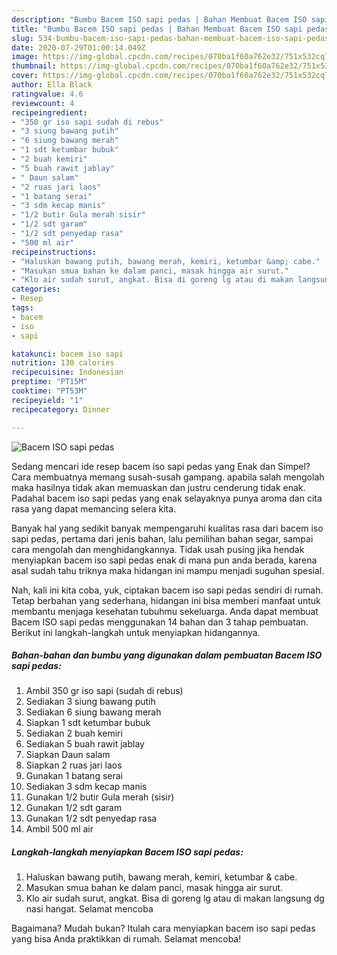 ```yaml
---
description: "Bumbu Bacem ISO sapi pedas | Bahan Membuat Bacem ISO sapi pedas Yang Paling Enak"
title: "Bumbu Bacem ISO sapi pedas | Bahan Membuat Bacem ISO sapi pedas Yang Paling Enak"
slug: 534-bumbu-bacem-iso-sapi-pedas-bahan-membuat-bacem-iso-sapi-pedas-yang-paling-enak
date: 2020-07-29T01:00:14.049Z
image: https://img-global.cpcdn.com/recipes/070ba1f60a762e32/751x532cq70/bacem-iso-sapi-pedas-foto-resep-utama.jpg
thumbnail: https://img-global.cpcdn.com/recipes/070ba1f60a762e32/751x532cq70/bacem-iso-sapi-pedas-foto-resep-utama.jpg
cover: https://img-global.cpcdn.com/recipes/070ba1f60a762e32/751x532cq70/bacem-iso-sapi-pedas-foto-resep-utama.jpg
author: Ella Black
ratingvalue: 4.6
reviewcount: 4
recipeingredient:
- "350 gr iso sapi sudah di rebus"
- "3 siung bawang putih"
- "6 siung bawang merah"
- "1 sdt ketumbar bubuk"
- "2 buah kemiri"
- "5 buah rawit jablay"
- " Daun salam"
- "2 ruas jari laos"
- "1 batang serai"
- "3 sdm kecap manis"
- "1/2 butir Gula merah sisir"
- "1/2 sdt garam"
- "1/2 sdt penyedap rasa"
- "500 ml air"
recipeinstructions:
- "Haluskan bawang putih, bawang merah, kemiri, ketumbar &amp; cabe."
- "Masukan smua bahan ke dalam panci, masak hingga air surut."
- "Klo air sudah surut, angkat. Bisa di goreng lg atau di makan langsung dg nasi hangat. Selamat mencoba"
categories:
- Resep
tags:
- bacem
- iso
- sapi

katakunci: bacem iso sapi 
nutrition: 130 calories
recipecuisine: Indonesian
preptime: "PT15M"
cooktime: "PT53M"
recipeyield: "1"
recipecategory: Dinner

---
```



![Bacem ISO sapi pedas](https://img-global.cpcdn.com/recipes/070ba1f60a762e32/751x532cq70/bacem-iso-sapi-pedas-foto-resep-utama.jpg)

Sedang mencari ide resep bacem iso sapi pedas yang Enak dan Simpel? Cara membuatnya memang susah-susah gampang. apabila salah mengolah maka hasilnya tidak akan memuaskan dan justru cenderung tidak enak. Padahal bacem iso sapi pedas yang enak selayaknya punya aroma dan cita rasa yang dapat memancing selera kita.

Banyak hal yang sedikit banyak mempengaruhi kualitas rasa dari bacem iso sapi pedas, pertama dari jenis bahan, lalu pemilihan bahan segar, sampai cara mengolah dan menghidangkannya. Tidak usah pusing jika hendak menyiapkan bacem iso sapi pedas enak di mana pun anda berada, karena asal sudah tahu triknya maka hidangan ini mampu menjadi suguhan spesial.




Nah, kali ini kita coba, yuk, ciptakan bacem iso sapi pedas sendiri di rumah. Tetap berbahan yang sederhana, hidangan ini bisa memberi manfaat untuk membantu menjaga kesehatan tubuhmu sekeluarga. Anda dapat membuat Bacem ISO sapi pedas menggunakan 14 bahan dan 3 tahap pembuatan. Berikut ini langkah-langkah untuk menyiapkan hidangannya.

<!--inarticleads1-->

##### Bahan-bahan dan bumbu yang digunakan dalam pembuatan Bacem ISO sapi pedas:

1. Ambil 350 gr iso sapi (sudah di rebus)
1. Sediakan 3 siung bawang putih
1. Sediakan 6 siung bawang merah
1. Siapkan 1 sdt ketumbar bubuk
1. Sediakan 2 buah kemiri
1. Sediakan 5 buah rawit jablay
1. Siapkan  Daun salam
1. Siapkan 2 ruas jari laos
1. Gunakan 1 batang serai
1. Sediakan 3 sdm kecap manis
1. Gunakan 1/2 butir Gula merah (sisir)
1. Gunakan 1/2 sdt garam
1. Gunakan 1/2 sdt penyedap rasa
1. Ambil 500 ml air




<!--inarticleads2-->

##### Langkah-langkah menyiapkan Bacem ISO sapi pedas:

1. Haluskan bawang putih, bawang merah, kemiri, ketumbar &amp; cabe.
1. Masukan smua bahan ke dalam panci, masak hingga air surut.
1. Klo air sudah surut, angkat. Bisa di goreng lg atau di makan langsung dg nasi hangat. Selamat mencoba




Bagaimana? Mudah bukan? Itulah cara menyiapkan bacem iso sapi pedas yang bisa Anda praktikkan di rumah. Selamat mencoba!

